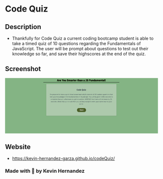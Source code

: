 # Code Quiz

## Description

* Thankfully for Code Quiz a current coding bootcamp student is able to take a timed quiz of 10 questions regarding the Fundamentals of JavaScript. The user will be prompt about questions to test out their knowledge so far, and save their highscores at the end of the quiz. 

## Screenshot

![mockup](assets/images/codeQuiz-mock.png)

## Website

* https://kevin-hernandez-garza.github.io/codeQuiz/

### Made with 💜 by Kevin Hernandez